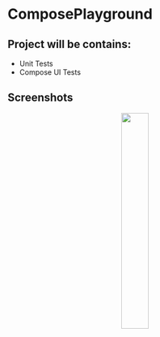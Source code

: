 # ComposePlayground

## Project will be contains:
- Unit Tests
- Compose UI Tests

## Screenshots

<p align="center">
<img src="https://github.com/yusufonderd/ComposePlayground/assets/13941871/ece78eba-49d7-4b68-a733-3270e6e2ad9a" width="33%" />  

